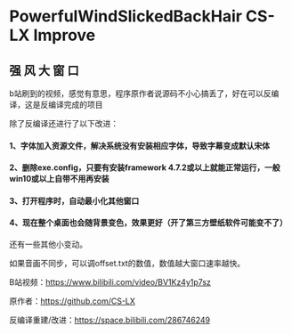 # PowerfulWindSlickedBackHair CS-LX Improve
## 强  风  大  窗  口

b站刷到的视频，感觉有意思，程序原作者说源码不小心搞丢了，好在可以反编译，这是反编译完成的项目

除了反编译还进行了以下改进：

#### 1、字体加入资源文件，解决系统没有安装相应字体，导致字幕变成默认宋体
#### 2、删除exe.config，只要有安装framework 4.7.2或以上就能正常运行，一般win10或以上自带不用再安装
#### 3、打开程序时，自动最小化其他窗口
#### 4、现在整个桌面也会随背景变色，效果更好（开了第三方壁纸软件可能变不了）

还有一些其他小变动。

如果音画不同步，可以调offset.txt的数值，数值越大窗口速率越快。



B站视频：https://www.bilibili.com/video/BV1Kz4y1p7sz

原作者：https://github.com/CS-LX

反编译重建/改进：https://space.bilibili.com/286746249
